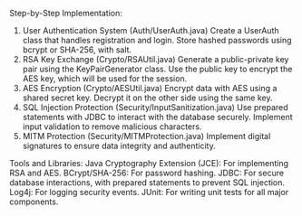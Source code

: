 Step-by-Step Implementation:
1. User Authentication System (Auth/UserAuth.java)
Create a UserAuth class that handles registration and login.
Store hashed passwords using bcrypt or SHA-256, with salt.
2. RSA Key Exchange (Crypto/RSAUtil.java)
Generate a public-private key pair using the KeyPairGenerator class.
Use the public key to encrypt the AES key, which will be used for the session.
3. AES Encryption (Crypto/AESUtil.java)
Encrypt data with AES using a shared secret key.
Decrypt it on the other side using the same key.
4. SQL Injection Protection (Security/InputSanitization.java)
Use prepared statements with JDBC to interact with the database securely.
Implement input validation to remove malicious characters.
5. MITM Protection (Security/MITMProtection.java)
Implement digital signatures to ensure data integrity and authenticity.


Tools and Libraries:
Java Cryptography Extension (JCE): For implementing RSA and AES.
BCrypt/SHA-256: For password hashing.
JDBC: For secure database interactions, with prepared statements to prevent SQL injection.
Log4j: For logging security events.
JUnit: For writing unit tests for all major components.

